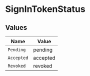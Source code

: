 # SignInTokenStatus


## Values

| Name       | Value      |
| ---------- | ---------- |
| `Pending`  | pending    |
| `Accepted` | accepted   |
| `Revoked`  | revoked    |